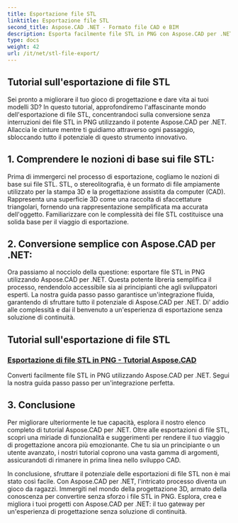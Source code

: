 ```yaml
---
title: Esportazione file STL
linktitle: Esportazione file STL
second_title: Aspose.CAD .NET - Formato file CAD e BIM
description: Esporta facilmente file STL in PNG con Aspose.CAD per .NET. La nostra guida passo passo garantisce un'integrazione perfetta. Impara attraverso Aspose.CAD per i tutorial .NET.
type: docs
weight: 42
url: /it/net/stl-file-export/
---
```


## Tutorial sull'esportazione di file STL

Sei pronto a migliorare il tuo gioco di progettazione e dare vita ai tuoi modelli 3D? In questo tutorial, approfondiremo l'affascinante mondo dell'esportazione di file STL, concentrandoci sulla conversione senza interruzioni dei file STL in PNG utilizzando il potente Aspose.CAD per .NET. Allaccia le cinture mentre ti guidiamo attraverso ogni passaggio, sbloccando tutto il potenziale di questo strumento innovativo.

## 1. Comprendere le nozioni di base sui file STL:

Prima di immergerci nel processo di esportazione, cogliamo le nozioni di base sui file STL. STL, o stereolitografia, è un formato di file ampiamente utilizzato per la stampa 3D e la progettazione assistita da computer (CAD). Rappresenta una superficie 3D come una raccolta di sfaccettature triangolari, fornendo una rappresentazione semplificata ma accurata dell'oggetto. Familiarizzare con le complessità dei file STL costituisce una solida base per il viaggio di esportazione.

## 2. Conversione semplice con Aspose.CAD per .NET:

Ora passiamo al nocciolo della questione: esportare file STL in PNG utilizzando Aspose.CAD per .NET. Questa potente libreria semplifica il processo, rendendolo accessibile sia ai principianti che agli sviluppatori esperti. La nostra guida passo passo garantisce un'integrazione fluida, garantendo di sfruttare tutto il potenziale di Aspose.CAD per .NET. Di' addio alle complessità e dai il benvenuto a un'esperienza di esportazione senza soluzione di continuità.

## Tutorial sull'esportazione di file STL
### [Esportazione di file STL in PNG - Tutorial Aspose.CAD](./exporting-stl-files-to-png/)
Converti facilmente file STL in PNG utilizzando Aspose.CAD per .NET. Segui la nostra guida passo passo per un'integrazione perfetta.

## 3. Conclusione

Per migliorare ulteriormente le tue capacità, esplora il nostro elenco completo di tutorial Aspose.CAD per .NET. Oltre alle esportazioni di file STL, scopri una miriade di funzionalità e suggerimenti per rendere il tuo viaggio di progettazione ancora più emozionante. Che tu sia un principiante o un utente avanzato, i nostri tutorial coprono una vasta gamma di argomenti, assicurandoti di rimanere in prima linea nello sviluppo CAD.

In conclusione, sfruttare il potenziale delle esportazioni di file STL non è mai stato così facile. Con Aspose.CAD per .NET, l'intricato processo diventa un gioco da ragazzi. Immergiti nel mondo della progettazione 3D, armato della conoscenza per convertire senza sforzo i file STL in PNG. Esplora, crea e migliora i tuoi progetti con Aspose.CAD per .NET: il tuo gateway per un'esperienza di progettazione senza soluzione di continuità.